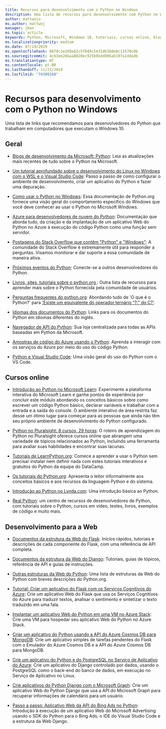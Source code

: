 ```yaml
---
title: Recursos para desenvolvimento com o Python no Windows
description: Uma lista de recursos para desenvolvimento com Python no Windows.
author: mattwojo
ms.author: mattwoj
manager: jken
ms.topic: article
keywords: Python, Microsoft, Windows 10, tutoriais, cursos online, blogs, eventos
ms.localizationpriority: medium
ms.date: 07/19/2019
ms.openlocfilehash: 8870c1e269eb2c5f049c5431d6360e8c11570c0b
ms.sourcegitcommit: 4cb3ee28baa8020ec925b0bdd896ab197a1ddadb
ms.translationtype: HT
ms.contentlocale: pt-BR
ms.lasthandoff: 11/21/2019
ms.locfileid: "74309168"
---
```

# <a name="resources-for-developing-with-python-on-windows"></a>Recursos para desenvolvimento com o Python no Windows

Uma lista de links que recomendamos para desenvolvedores do Python que trabalham em computadores que executam o Windows 10.

## <a name="general"></a>Geral

- [Blogs de desenvolvimento da Microsoft: Python](https://devblogs.microsoft.com/python/): Leia as atualizações mais recentes de tudo sobre o Python na Microsoft.

- [Um tutorial aprofundado sobre o desenvolvimento do Linux no Windows com o WSL e o Visual Studio Code](https://devblogs.microsoft.com/commandline/an-in-depth-tutorial-on-linux-development-on-windows-with-wsl-and-visual-studio-code/): Passo a passo de como configurar o ambiente de desenvolvimento, criar um aplicativo do Python e fazer uma depuração.

- [Como usar o Python no Windows](https://docs.python.org/3/using/windows.html): Essa documentação de Python.org fornece uma visão geral do comportamento específico do Windows que você deve conhecer ao usar o Python no Microsoft Windows.

- [Azure para desenvolvedores de nuvem do Python](https://docs.microsoft.com/azure/python/): Documentação que aborda tudo, da criação e da implantação de um aplicativo Web do Python no Azure à execução do código Python como uma função sem servidor.

- [Postagens do Stack Overflow que contêm "Python" e "Windows"](https://stackoverflow.com/questions/4750806/how-do-i-install-pip-on-windows/12476379): A comunidade do Stack Overflow é extremamente útil para responder a perguntas. Visamos monitorar e dar suporte a essa comunidade de maneira ativa.

- [Próximos eventos do Python](https://www.python.org/events/python-events): Conecte-se a outros desenvolvedores do Python.

- [Livros, sites, tutoriais sobre o python.org ](https://wiki.python.org/moin/BeginnersGuide/Programmers): Outra lista de recursos para aprender mais sobre o Python fornecida pela comunidade de usuários.

- [Perguntas frequentes do python.org](https://docs.python.org/3/faq/): Abordando tudo de 'O que é o Python?' para ['Existe um equivalente do operador ternário “?:” do C?'](https://docs.python.org/3/faq/programming.html#is-there-an-equivalent-of-c-s-ternary-operator).

- [Idiomas dos documentos do Python](https://wiki.python.org/moin/Languages): Links para os documentos do Python em idiomas diferentes do inglês.

- [Navegador de API do Python](https://docs.microsoft.com/python/api/?view=azure-python): Sua loja centralizada para todas as APIs baseadas em Python da Microsoft.

- [Amostras de código do Azure usando o Python](https://azure.microsoft.com/en-us/resources/samples/?platform=python&sort=0): Aprenda a interagir com os serviços do Azure por meio do uso do código Python.

- [Python e Visual Studio Code](https://code.visualstudio.com/docs/languages/python): Uma visão geral do uso do Python com o VS Code.

## <a name="online-courses"></a>Cursos online

- [Introdução ao Python no Microsoft Learn](https://docs.microsoft.com/en-us/learn/modules/intro-to-python/): Experimente a plataforma interativa do Microsoft Learn e ganhe pontos de experiência por concluir este módulo abordando os conceitos básicos sobre como escrever um código Python básico, declarar variáveis e trabalhar com a entrada e a saída do console. O ambiente interativo de área restrita faz desse um ótimo lugar para começar para as pessoas que ainda não têm seu próprio ambiente de desenvolvimento do Python configurado.

- [Python no Pluralsight: 8 cursos, 29 horas](https://app.pluralsight.com/paths/skills/python): O roteiro de aprendizagem do Python no Pluralsight oferece cursos online que abrangem uma variedade de tópicos relacionados ao Python, incluindo uma ferramenta para avaliar suas habilidades e encontrar suas lacunas.

- [Tutoriais de LearnPython.org](https://www.learnpython.org/): Comece a aprender a usar o Python sem precisar instalar nem definir nada com estes tutoriais interativos e gratuitos do Python da equipe do DataCamp.

- [Os tutoriais do Python.org](https://docs.python.org/3/tutorial/index.html): Apresenta o leitor informalmente aos conceitos básicos e aos recursos da linguagem Python e do sistema.

- [Introdução ao Python no Lynda.com](https://www.lynda.com/Python-tutorials/Learning-Python/661773-2.html): Uma introdução básica ao Python.

- [Real Python](https://realpython.com/): um centro de recursos de desenvolvedores de Python, com tutoriais sobre o Python, cursos em vídeo, testes, livros, exemplos de código e muito mais.

## <a name="web-development"></a>Desenvolvimento para a Web

- [Documentos da estrutura da Web do Flask](https://flask.palletsprojects.com/en/1.1.x/): Inícios rápidos, tutoriais e descrições de cada componente do Flask, com uma referência de API completa.

- [Documentos da estrutura da Web do Django](https://docs.djangoproject.com/en/2.2/): Tutoriais, guias de tópicos, referência de API e guias de instruções.

- [Outras estruturas da Web do Python](https://wiki.python.org/moin/WebFrameworks): Uma lista de estruturas da Web do Python com breves descrições do Python.org.

- [Tutorial: Criar um aplicativo do Flask com os Serviços Cognitivos do Azure](https://docs.microsoft.com/azure/cognitive-services/translator/tutorial-build-flask-app-translation-synthesis): Crie um aplicativo Web do Flask que usa os Serviços Cognitivos do Azure para traduzir textos, analisar o sentimento e sintetizar o texto traduzido em uma fala.

- [Implantar um aplicativo Web do Python em uma VM no Azure Stack](https://docs.microsoft.com/azure-stack/user/azure-stack-dev-start-howto-vm-python): Crie uma VM para hospedar seu aplicativo Web do Python no Azure Stack.

- [Criar um aplicativo do Python usando a API do Azure Cosmos DB para MongoDB](https://docs.microsoft.com/azure/cosmos-db/create-mongodb-flask): Crie um aplicativo simples de tarefas pendentes do Flask com o Emulador do Azure Cosmos DB e a API do Azure Cosmos DB para MongoDB.

- [Crie um aplicativo do Python e do PostgreSQL no Serviço de Aplicativo do Azure](https://docs.microsoft.com/azure/app-service/containers/tutorial-python-postgresql-app): Crie um aplicativo do Django controlado por dados, usando o PostgreSQL como o back-end do banco de dados, em execução no Serviço de Aplicativo no Linux.

- [Crie aplicativos do Python Django com o Microsoft Graph](https://docs.microsoft.com/graph/tutorials/python): Crie um aplicativo Web do Python Django que usa a API do Microsoft Graph para recuperar informações de calendário para um usuário.

- [Passo a passo: Aplicativo Web da API do Bing Ads no Python](https://docs.microsoft.com/advertising/guides/walkthrough-web-application-python?view=bingads-13): Introdução à execução de um aplicativo Web do Microsoft Advertising usando o SDK do Python para o Bing Ads, o IDE do Visual Studio Code e a estrutura da Web Django.

